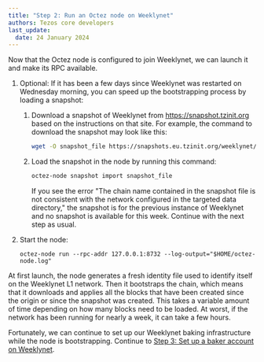 ```yaml
---
title: "Step 2: Run an Octez node on Weeklynet"
authors: Tezos core developers
last_update:
  date: 24 January 2024
---
```


Now that the Octez node is configured to join Weeklynet, we can launch it and make its RPC available.

1. Optional: If it has been a few days since Weeklynet was restarted on Wednesday morning, you can speed up the bootstrapping process by loading a snapshot:

   1. Download a snapshot of Weeklynet from https://snapshot.tzinit.org based on the instructions on that site.
   For example, the command to download the snapshot may look like this:

      ```bash
      wget -O snapshot_file https://snapshots.eu.tzinit.org/weeklynet/rolling
      ```

   1. Load the snapshot in the node by running this command:

      ```bash
      octez-node snapshot import snapshot_file
      ```

      If you see the error "The chain name contained in the snapshot file is not consistent with the network configured in the targeted data directory," the snapshot is for the previous instance of Weeklynet and no snapshot is available for this week.
      Continue with the next step as usual.

1. Start the node:

   ```
   octez-node run --rpc-addr 127.0.0.1:8732 --log-output="$HOME/octez-node.log"
   ```

At first launch, the node generates a fresh identity file used to identify itself on the Weeklynet L1 network.
Then it bootstraps the chain, which means that it downloads and applies all the blocks that have been created since the origin or since the snapshot was created.
This takes a variable amount of time depending on how many blocks need to be loaded.
At worst, if the network has been running for nearly a week, it can take a few hours.

Fortunately, we can continue to set up our Weeklynet baking infrastructure while the node is bootstrapping.
Continue to [Step 3: Set up a baker account on Weeklynet](./prepare-account).
